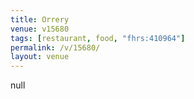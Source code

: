 ```yaml
---
title: Orrery
venue: v15680
tags: [restaurant, food, "fhrs:410964"]
permalink: /v/15680/
layout: venue
---
```

null